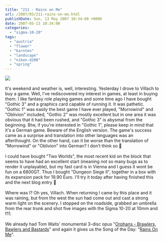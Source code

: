 ```yaml
---
title: "211 - Rains on Me"
url: /2007/05/211-rains-on-me.html
publishDate: Sun, 13 May 2007 10:34:00 +0000
date: 2007-05-13 10:34:00
categories: 
  - "sigma-10-20"
tags: 
  - "austria"
  - "flower"
  - "karnten"
  - "landscape"
  - "nikon-d200"
  - "spring"
---
```

<a href="https://d25zfm9zpd7gm5.cloudfront.net/1200x1200/2007/20070512_175948_ps.jpg"><img src="https://d25zfm9zpd7gm5.cloudfront.net/0600x0600/2007/20070512_175948_ps.jpg"/></a><br/><br/>It's weekend and weather is, well, interesting. Yesterday I drove to Villach to buy a game. Well, I've rediscovered my interest in games, at least in buying them. I like fantasy role playing games and some time ago I have bought "Gothic 3" and a graphics card capable of running it. It was pathetic. "Gothic 1" was easily the best game I have ever played, "Morrowind" and "Oblivion" included, "Gothic 2" was mostly excellent but in one area it was obvious that it had been rushed, and "Gothic 3" is abysmal from the beginning. Btw, if you're interested in "Gothic 1", please keep in mind that it's a German game. Beware of the English version. The game's success came as a surprise and translation into other languages was an afterthought. On the other hand, can it be worse than the translation of "Morrowind" or "Oblivion" into German? I don't think so 🙂<br/><br/>I could have bought "Two Worlds", the most recent kid on the block that seems to have had an excellent start (meaning not so many bugs as to render it unplayable), but my fast card is in Vienna and I guess it wont be fun on a 6800GT. Thus I bought "Dungeon Siege II", together in a box with its expansion pack for 19.90 Euro. I'll try it today after having finished this and the next blog entry 🙂<br/><br/>Where was I? Oh yes, Villach. When returning I came by this place and it was raining, but from the west the sun had come out and cast a strong warm light on the scenery. I stopped on the roadside, grabbed an umbrella from the rear trunk and shot five images with the Sigma 10-20 at 10mm and f11.<br/><br/>We already had Tom Waits' monumental 3-disc opus "<a href="http://www.amazon.com/Orphans-Fold-out-Digipak-24-page-booklet/dp/B000L43AN4" target="_blank">Orphans - Brawlers, Bawlers and Bastards</a>" and again it gives us the Song of the Day: "<a href="http://www.lyricsmania.com/lyrics/tom_waits_lyrics_2575/orphans__brawlers_lyrics_33791/rains_on_me_lyrics_365718.html" target="_blank">Rains On Me</a>".
